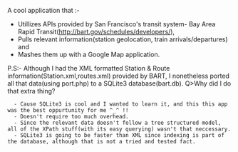 

A cool application that :- 
  - Utillizes APIs provided by San Francisco's transit system- Bay Area Rapid Transit(http://bart.gov/schedules/developers/),
  - Pulls relevant information(station geolocation, train arrivals/departures) and
  - Mashes them up with a Google Map application.

P.S:- Although I had the XML formatted Station & Route information(Station.xml,routes.xml) provided by BART, 
I nonetheless ported all that data(using port.php) to a SQLite3 database(bart.db).
Q>Why did I do that extra thing?

      - Cause SQLite3 is cool and I wanted to learn it, and this this app was the best oppurtunity for me ^_^ !!
      - Doesn't require too much overhead.
      - Since the relevant data doesn't follow a tree structured model, all of the XPath stuff(with its easy querying) wasn't that neccessary.
      - SQLite3 is going to be faster than XML since indexing is part of the database, although that is not a tried and tested fact.